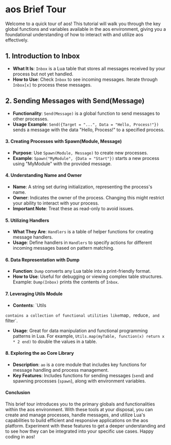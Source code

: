 # aos Brief Tour

Welcome to a quick tour of aos! This tutorial will walk you through the key global functions and variables available in the aos environment, giving you a foundational understanding of how to interact with and utilize aos effectively.

## 1. Introduction to Inbox

- **What It Is**: `Inbox` is a Lua table that stores all messages received by your process but not yet handled.
- **How to Use**: Check `Inbox` to see incoming messages. Iterate through `Inbox[x]` to process these messages.

## 2. Sending Messages with Send(Message)

- **Functionality**: `Send(Message)` is a global function to send messages to other processes.
- **Usage Example**: `Send({Target = "...", Data = "Hello, Process!"})` sends a message with the data "Hello, Process!" to a specified process.

#### 3. Creating Processes with Spawn(Module, Message)

- **Purpose**: Use `Spawn(Module, Message)` to create new processes.
- **Example**: `Spawn("MyModule", {Data = "Start"})` starts a new process using "MyModule" with the provided message.

#### 4. Understanding Name and Owner

- **Name**: A string set during initialization, representing the process's name.
- **Owner**: Indicates the owner of the process. Changing this might restrict your ability to interact with your process.
- **Important Note**: Treat these as read-only to avoid issues.

#### 5. Utilizing Handlers

- **What They Are**: `Handlers` is a table of helper functions for creating message handlers.
- **Usage**: Define handlers in `Handlers` to specify actions for different incoming messages based on pattern matching.

#### 6. Data Representation with Dump

- **Function**: `Dump` converts any Lua table into a print-friendly format.
- **How to Use**: Useful for debugging or viewing complex table structures. Example: `Dump(Inbox)` prints the contents of `Inbox`.

#### 7. Leveraging Utils Module

- **Contents**: `Utils

`contains a collection of functional utilities like`map`, `reduce`, and `filter`.

- **Usage**: Great for data manipulation and functional programming patterns in Lua. For example, `Utils.map(myTable, function(x) return x * 2 end)` to double the values in a table.

#### 8. Exploring the ao Core Library

- **Description**: `ao` is a core module that includes key functions for message handling and process management.
- **Key Features**: Includes functions for sending messages (`send`) and spawning processes (`spawn`), along with environment variables.

#### Conclusion

This brief tour introduces you to the primary globals and functionalities within the aos environment. With these tools at your disposal, you can create and manage processes, handle messages, and utilize Lua's capabilities to build efficient and responsive applications on the aos platform. Experiment with these features to get a deeper understanding and to see how they can be integrated into your specific use cases. Happy coding in aos!
